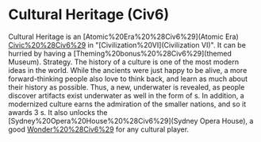 # Cultural Heritage (Civ6)

Cultural Heritage is an [Atomic%20Era%20%28Civ6%29](Atomic Era) [Civic%20%28Civ6%29](civic) in "[Civilization%20VI](Civilization VI)". It can be hurried by having a [Theming%20bonus%20%28Civ6%29](themed Museum).
Strategy.
The history of a culture is one of the most modern ideas in the world. While the ancients were just happy to be alive, a more forward-thinking people also love to think back, and learn as much about their history as possible. Thus, a new, underwater is revealed, as people discover artifacts exist underwater as well in the form of s. In addition, a modernized culture earns the admiration of the smaller nations, and so it awards 3 s. It also unlocks the [Sydney%20Opera%20House%20%28Civ6%29](Sydney Opera House), a good [Wonder%20%28Civ6%29](wonder) for any cultural player.
